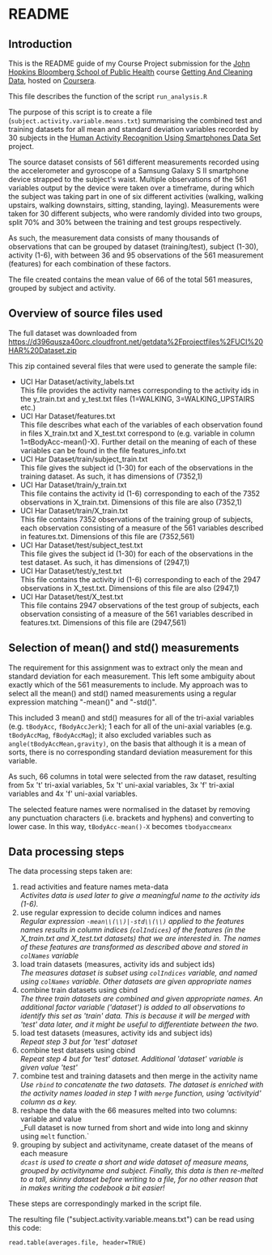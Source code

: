 README
======

Introduction
------------
This is the README guide of my Course Project submission for the [John Hopkins Bloomberg School of Public Health](https://www.coursera.org/jhu) course [Getting And Cleaning Data](https://www.coursera.org/course/getdata), hosted on [Coursera](https://www.coursera.org).

This file describes the function of the script `run_analysis.R`

The purpose of this script is to create a file (`subject.activity.variable.means.txt`) summarising the combined test and training datasets for all mean and standard deviation variables recorded by 30 subjects in the [Human Activity Recognition Using Smartphones Data Set](http://archive.ics.uci.edu/ml/datasets/Human+Activity+Recognition+Using+Smartphones) project.

The source dataset consists of 561 different measurements recorded using the accelerometer and gyroscope of a Samsung Galaxy S II smartphone device strapped to the subject's waist. Multiple observations of the 561 variables output by the device were taken over a timeframe, during which the subject was taking part in one of six different activities (walking, walking upstairs, walking downstairs, sitting, standing, laying). Measurements were taken for 30 different subjects, who were randomly divided into two groups, split 70% and 30% between the training and test groups respectively.

As such, the measurement data consists of many thousands of observations that can be grouped by dataset (training/test), subject (1-30), activity (1-6), with between 36 and 95 observations of the 561 measurement (features) for each combination of these factors.

The file created contains the mean value of 66 of the total 561 measures, grouped by subject and activity.

Overview of source files used
-----------------------------
The full dataset was downloaded from https://d396qusza40orc.cloudfront.net/getdata%2Fprojectfiles%2FUCI%20HAR%20Dataset.zip

This zip contained several files that were used to generate the sample file:

* UCI Har Dataset/activity_labels.txt  
  This file provides the activity names corresponding to the activity ids in the y_train.txt and y_test.txt files (1=WALKING, 3=WALKING_UPSTAIRS etc.)
* UCI Har Dataset/features.txt  
  This file describes what each of the variables of each observation found in files X_train.txt and X_test.txt correspond to (e.g. variable in column 1=tBodyAcc-mean()-X). Further detail on the meaning of each of these variables can be found in the file features_info.txt
* UCI Har Dataset/train/subject_train.txt  
  This file gives the subject id (1-30) for each of the observations in the training dataset. As such, it has dimensions of (7352,1)
* UCI Har Dataset/train/y_train.txt  
  This file contains the activity id (1-6) corresponding to each of the 7352 observations in X_train.txt. Dimensions of this file are also (7352,1)
* UCI Har Dataset/train/X_train.txt  
  This file contains 7352 observations of the training group of subjects, each observation consisting of a measure of the 561 variables described in features.txt. Dimensions of this file are (7352,561)
* UCI Har Dataset/test/subject_test.txt  
  This file gives the subject id (1-30) for each of the observations in the test dataset. As such, it has dimensions of (2947,1)
* UCI Har Dataset/test/y_test.txt  
  This file contains the activity id (1-6) corresponding to each of the 2947 observations in X_test.txt. Dimensions of this file are also (2947,1)
* UCI Har Dataset/test/X_test.txt  
  This file contains 2947 observations of the test group of subjects, each observation consisting of a measure of the 561 variables described in features.txt. Dimensions of this file are (2947,561)

Selection of mean() and std() measurements
------------------------------------------
The requirement for this assignment was to extract only the mean and standard deviation for each measurement. This left some ambiguity about exactly which of the 561 measurements to include. My approach was to select all the mean() and std() named measurements using a regular expression matching "-mean()" and "-std()".

This included 3 mean() and std() measures for all of the tri-axial variables (e.g. `tBodyAcc`, `fBodyAccJerk`); 1 each for all of the uni-axial variables (e.g. `tBodyAccMag`, `fBodyAccMag`); it also excluded variables such as `angle(tBodyAccMean,gravity)`, on the basis that although it is a mean of sorts, there is no corresponding standard deviation measurement for this variable.

As such, 66 columns in total were selected from the raw dataset, resulting from 5x 't' tri-axial variables, 5x 't' uni-axial variables, 3x 'f' tri-axial variables and 4x 'f' uni-axial variables.

The selected feature names were normalised in the dataset by removing any punctuation characters (i.e. brackets and hyphens) and converting to lower case. In this way, `tBodyAcc-mean()-X` becomes `tbodyaccmeanx`

Data processing steps
---------------------
The data processing steps taken are:

1. read activities and feature names meta-data  
_Activites data is used later to give a meaningful name to the activity ids (1-6)._
2. use regular expression to decide column indices and names  
_Regular expression `-mean\\(\\)|-std\\(\\)` applied to the features names results in column indices (`colIndices`) of the features (in the X\_train.txt and X\_test.txt datasets) that we are interested in. The names of these features are transformed as described above and stored in `colNames` variable_
3. load train datasets (measures, activity ids and subject ids)  
_The measures dataset is subset using `colIndices` variable, and named using `colNames` variable. Other datasets are given appropriate names_
4. combine train datasets using cbind  
_The three train datasets are combined and given appropriate names. An additional factor variable ('dataset') is added to all observations to identify this set as 'train' data. This is because it will be merged with 'test' data later, and it might be useful to differentiate between the two._
5. load test datasets (measures, activity ids and subject ids)  
_Repeat step 3 but for 'test' dataset_
6. combine test datasets using cbind  
_Repeat step 4 but for 'test' dataset. Additional 'dataset' variable is given value 'test'_
7. combine test and training datasets and then merge in the activity name  
_Use `rbind` to concatenate the two datasets. The dataset is enriched with the activity names loaded in step 1 with `merge` function, using 'activityid' column as a key._
8. reshape the data with the 66 measures melted into two columns: variable and value  
_Full dataset is now turned from short and wide into long and skinny using `melt` function.`
9. grouping by subject and activityname, create dataset of the means of each measure  
_`dcast` is used to create a short and wide dataset of measure means, grouped by activityname and subject. Finally, this data is then re-melted to a tall, skinny dataset before writing to a file, for no other reason that in makes writing the codebook a bit easier!_

These steps are correspondingly marked in the script file.

The resulting file ("subject.activity.variable.means.txt") can be read using this code:
```
read.table(averages.file, header=TRUE)
```